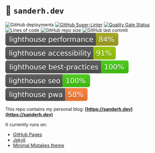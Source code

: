 # 📖 `sanderh.dev`

![GitHub deployments](https://img.shields.io/github/deployments/smholvoet/smholvoet.github.io/github-pages?label=GitHub%20Pages)
[![GitHub Super-Linter](https://github.com/smholvoet/smholvoet.github.io/workflows/Lint%20Code%20Base/badge.svg)](https://github.com/marketplace/actions/super-linter)
[![Quality Gate Status](https://sonarcloud.io/api/project_badges/measure?project=smholvoet_smholvoet.github.io&metric=alert_status)](https://sonarcloud.io/dashboard?id=smholvoet_smholvoet.github.io)
![Lines of code](https://img.shields.io/tokei/lines/github.com/smholvoet/smholvoet.github.io)
![GitHub repo size](https://img.shields.io/github/repo-size/smholvoet/smholvoet.github.io)
![GitHub last commit](https://img.shields.io/github/last-commit/smholvoet/smholvoet.github.io)  
[![Lighthouse Performance Badge](assets/lighthouse/lighthouse_performance.svg)](https://developers.google.com/web/tools/lighthouse)
[![Lighthouse Accessibility Badge](assets/lighthouse/lighthouse_accessibility.svg)](https://developers.google.com/web/tools/lighthouse)
[![Lighthouse Best Practices Badge](assets/lighthouse/lighthouse_best-practices.svg)](https://developers.google.com/web/tools/lighthouse)
[![Lighthouse SEO Badge](assets/lighthouse/lighthouse_seo.svg)](https://developers.google.com/web/tools/lighthouse)
[![Lighthouse PWA Badge](assets/lighthouse/lighthouse_pwa.svg)](https://developers.google.com/web/tools/lighthouse)

This repo contains my personal blog: **[https://sanderh.dev](https://sanderh.dev)**

It currently runs on:

- [GitHub Pages](https://pages.github.com/)
- [Jekyll](https://jekyllrb.com/)
- [Minimal Mistakes theme](https://github.com/mmistakes/minimal-mistakes)

